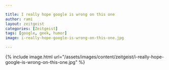 ```yaml
---

title: I really hope google is wrong on this one
author: rami
layout: zeitgeist 
categories: [Zeitgeist]
tags: [google, geek, humor]
image: i-really-hope-google-is-wrong-on-this-one.jpg

---
```


{% include image.html url="/assets/images/content/zeitgeist/i-really-hope-google-is-wrong-on-this-one.jpg" %}

